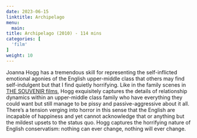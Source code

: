 ```yaml
---
date: 2023-06-15
linktitle: Archipelago
menu:
  main:
title: Archipelago (2010) - 114 mins
categories: [
  'film'
]
weight: 10
---
```


Joanna Hogg has a tremendous skill for representing the self-inflicted emotional agonies of the English upper-middle class that others may find self-indulgent but that I find quietly horrifying. Like in the family scenes in [THE SOUVENIR films](https://takeonecinema.net/2021/the-souvenir-part-ii/), Hogg exquisitely captures the details of relationship dynamics within an upper-middle class family who have everything they could want but still manage to be pissy and passive-aggressive about it all. There’s a tension verging into horror in this sense that the English are incapable of happiness and yet cannot acknowledge that or anything but the mildest upsets to the status quo. Hogg captures the horrifying nature of English conservatism: nothing can ever change, nothing will ever change.

